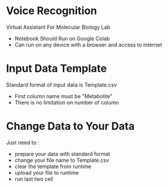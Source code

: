 # Voice Recognition
Virtual Assistant For Molecular Biology Lab
* Notebook Should Run on Google Colab
* Can run on any device with a browser and access to internet

# Input Data Template
Standard format of input data is Template.csv
* First column name must be "Metabolite"
* There is no limitation on number of column

# Change Data to Your Data
Just need to :
* prepare your data with standard format 
* change your file name to Template.csv
* clear the template from runtime
* upload your file to runtime
* run last two cell
